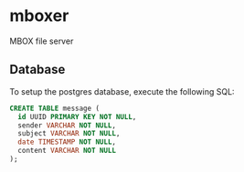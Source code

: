 # mboxer

MBOX file server

## Database

To setup the postgres database, execute the following SQL:

```sql
CREATE TABLE message (
  id UUID PRIMARY KEY NOT NULL,
  sender VARCHAR NOT NULL,
  subject VARCHAR NOT NULL,
  date TIMESTAMP NOT NULL,
  content VARCHAR NOT NULL
);
```
